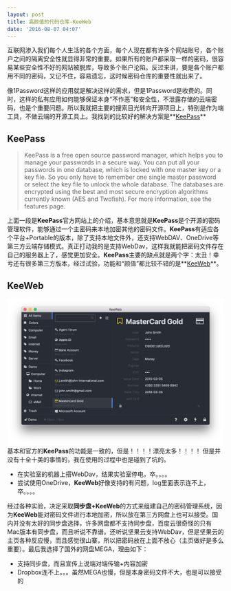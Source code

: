 ```yaml
---
layout: post
title: 高颜值的代码仓库-KeeWeb
date: '2016-08-07 04:07'
---
```


互联网渗入我们每个人生活的各个方面，每个人现在都有许多个网站账号，各个账户之间的隔离安全性就显得非常的重要。如果所有的账户都采取一样的密码，很容易某些安全性不好的网站被脱库，导致多个账户沦陷。反过来讲，要是各个账户都用不同的密码，又记不住，容易遗忘，这时候密码仓库的重要性就出来了。

像1Password这样的应用就是解决这样的需求，但是1Password是收费的。同时，这样的私有应用如何能够保证本身“不作恶”和安全性，不泄露存储的云端密码，也是个重要问题。所以我就把主要的搜索目光转向开源项目上，特别是作为端工具，不做云端的开源工具上。我找到的比较好的解决方案是**[KeePass](http://keepass.info/)**

## KeePass
>KeePass is a free open source password manager, which helps you to manage your passwords in a secure way. You can put all your passwords in one database, which is locked with one master key or a key file. So you only have to remember one single master password or select the key file to unlock the whole database. The databases are encrypted using the best and most secure encryption algorithms currently known (AES and Twofish). For more information, see the features page.

上面一段是**KeePass**官方网站上的介绍，基本意思就是**KeePass**是个开源的密码管理软件，能够通过一个主密码来本地加密其他的密码文件。**KeePass**有适应各个平台+Portable的版本，除了支持本地文件外，还支持WebDAV、OneDrive等第三方云端存储模式。真正打动我的是支持WebDav，这样我就能把密码文件存在自己的服务器上了，感觉更加安全。**KeePass**主要的缺点就是两个字：太丑！幸亏还有很多第三方版本，经过试验，功能和“颜值”都比较不错的是**[KeeWeb](https://keeweb.info/)**。

## KeeWeb
![KeeWebPic](/assets/img/scr1.png)
基本和官方的**KeePass**的功能是一致的，但是！！！！漂亮太多！！！！
但是并没有十全十美的事情的，我在使用的过程中也是碰到了坑的。
- 在实验室的机器上搭WebDav，结果实验室停电，卒。。。。
- 尝试使用OneDrive，**KeeWeb**好像支持的有问题，log里面表示连不上，卒。。。。

经过各种实验，决定采取**同步盘+KeeWeb**的方式来组建自己的密码管理系统，因为**KeeWeb**能对密码文件进行本地加密，所以放在第三方网盘上也可以接受。国内并没有太好的同步盘选择，许多网盘都不支持同步盘，百度云很奇怪的只有Mac版本有同步盘，而且听说不靠谱。还听说坚果云支持WebDav，但是坚果云的主页各种反应慢，而且感觉很山寨，所以把密码放在上面不放心（主页做好是多么重要）。最后我选择了国外的网盘MEGA，理由如下：
- 支持同步盘，而且宣传上说端对端传输+内容加密
- Dropbox连不上。。。虽然MEGA也慢，但是本身密码文件不大，也是可以接受的
